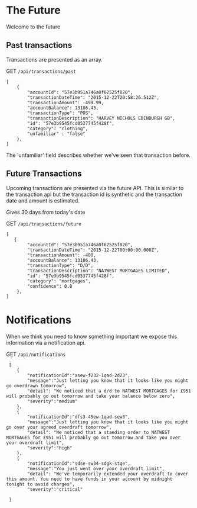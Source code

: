 # The Future
Welcome to the future
## Past transactions
Transactions are presented as an array.

GET `/api/transactions/past`

```
[
    {
        "accountId": "57e3b951a746a0f62525f820",
        "transactionDateTime": "2015-12-22T20:58:26.512Z",
        "transactionAmount": -499.99,
        "accountBalance": 13186.43,
        "transactionType": "POS",
        "transactionDescription": "HARVEY NICHOLS EDINBURGH GB",
        "id": "57e3b9545fcd0537745f428f",
        "category": "clothing",
        "unfamiliar" : "false"
    },
]
```

The 'unfamiliar' field describes whether we've seen that transaction before.

## Future Transactions
Upcoming transactions are presented via the future API. This is similar to the transaction api but the transaction id is synthetic and the transaction date and amount is estimated.

Gives 30 days from today's date

GET `/api/transactions/future`

```
[
   {
        "accountId": "57e3b951a746a0f62525f820",
        "transactionDateTime": "2015-12-22T00:00:00.000Z",
        "transactionAmount": -400,
        "accountBalance": 13186.43,
        "transactionType": "D/D",
        "transactionDescription": "NATWEST MORTGAGES LIMITED",
        "id": "57e3b9545fcd0537745f428f",
        "category": "mortgages",
        "confidence": 0.8
    },
]
```
# Notifications

When we think you need to know something important we expose this information via a notification api.

GET `/api/notifications`

```
 [
    {
        "notificationId":"asew-f232-1qad-2d23",
        "message":"Just letting you know that it looks like you might go overdrawn tomorrow",
        "detail": "We noticed that a d/d to NATWEST MORTGAGES for £951 will probably go out tomorrow and take your balance below zero",
        "severity":"medium"
    },
    {
        "notificationId":"dfs3-45ew-1qad-sew3",
        "message":"Just letting you know that it looks like you might go over your agreed overdraft tomorrow",
        "detail": "We noticed that a standing order to NATWEST MORTGAGES for £951 will probably go out tomorrow and take you over your overdraft limit",
        "severity":"high"
    },
    {
        "notificationId":"sdse-sw34-sdgk-stqe",
        "message":"You just went over your overdraft limit",
        "detail": "We've temporarily extended your overdraft to cover this amount. You need to have funds in your account by midnight tonight to avoid charges",
        "severity":"critical"

 ]
```
